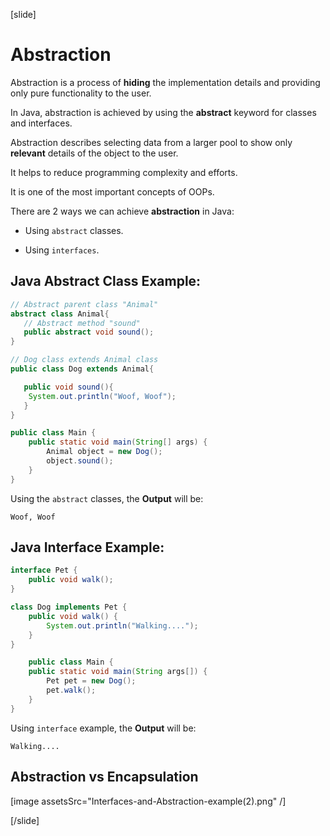 [slide]

# Abstraction

Abstraction is a process of **hiding** the implementation details and providing only pure functionality to the
user.

In Java, abstraction is achieved by using the **abstract** keyword for classes and interfaces.

Abstraction describes selecting data from a larger pool to show only **relevant** details of the object to the user.

It helps to reduce programming complexity and efforts. 

It is one of the most important concepts of OOPs.


There are 2 ways we can achieve **abstraction** in Java:

- Using `abstract` classes.

- Using `interfaces`.

## Java Abstract Class Example:


``` java
// Abstract parent class "Animal"
abstract class Animal{
   // Abstract method "sound"
   public abstract void sound();
}
```

``` java
// Dog class extends Animal class
public class Dog extends Animal{

   public void sound(){
	System.out.println("Woof, Woof");
   }
}
```

``` java
public class Main {
    public static void main(String[] args) {
        Animal object = new Dog();
        object.sound();
    }
}
```

Using the `abstract` classes, the **Output** will be:

``` 
Woof, Woof
```

## Java Interface Example:

``` java live
interface Pet {
    public void walk();
}
```

``` java live
class Dog implements Pet {
    public void walk() {
        System.out.println("Walking....");
    }
}
```

``` java live
    public class Main {
    public static void main(String args[]) {
        Pet pet = new Dog();
        pet.walk();
    }
}
```

Using `interface` example, the **Output** will be:

``` 
Walking....
```

## Abstraction vs Encapsulation


[image assetsSrc="Interfaces-and-Abstraction-example(2).png" /]

[/slide]
